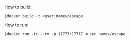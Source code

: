 How to build:

    $docker build -t <user_name>/escape .

How to run:

    $docker run -it --rm -p 17777:17777 <user_name>/escape
